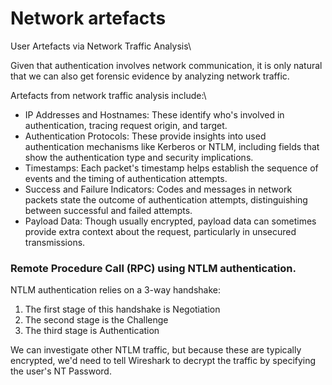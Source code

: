 # Network artefacts

User Artefacts via Network Traffic Analysis\



Given that authentication involves network communication, it is only natural that we can also get forensic evidence by analyzing network traffic.

Artefacts from network traffic analysis include:\


* IP Addresses and Hostnames: These identify who's involved in authentication, tracing request origin, and target.
* Authentication Protocols: These provide insights into used authentication mechanisms like Kerberos or NTLM, including fields that show the authentication type and security implications.
* Timestamps: Each packet's timestamp helps establish the sequence of events and the timing of authentication attempts.
* Success and Failure Indicators: Codes and messages in network packets state the outcome of authentication attempts, distinguishing between successful and failed attempts.
* Payload Data: Though usually encrypted, payload data can sometimes provide extra context about the request, particularly in unsecured transmissions.



### Remote Procedure Call (RPC) using NTLM authentication.

NTLM authentication relies on a 3-way handshake:

1. The first stage of this handshake is Negotiation
2. The second stage is the Challenge
3. The third stage is Authentication



We can investigate other NTLM traffic, but because these are typically encrypted, we'd need to tell Wireshark to decrypt the traffic by specifying the user's NT Password.




